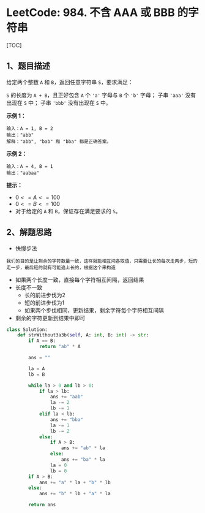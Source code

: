 # LeetCode: 984. 不含 AAA 或 BBB 的字符串

[TOC]

## 1、题目描述

给定两个整数 `A` 和 `B`，返回任意字符串 `S`，要求满足：

`S` 的长度为 `A + B`，且正好包含 `A` 个 `'a'` 字母与 `B` 个 `'b'` 字母；
子串 `'aaa'` 没有出现在 `S` 中；
子串 `'bbb'` 没有出现在 `S` 中。

**示例 1：**

```
输入：A = 1, B = 2
输出："abb"
解释："abb", "bab" 和 "bba" 都是正确答案。
```


**示例 2：**

```
输入：A = 4, B = 1
输出："aabaa"
```

**提示：**

-   $0 <= A <= 100$
-   $0 <= B <= 100$
-   对于给定的 `A` 和 `B`，保证存在满足要求的 `S`。



## 2、解题思路

-   快慢步法

```
我们的目的是让剩余的字符数量一致，这样就能相互间各取值，只需要让长的每次走两步，短的走一步，最后短的就有可能追上长的，根据这个来构造
```

-   如果两个长度一致，直接每个字符相互间隔，返回结果
-   长度不一致
    -   长的前进步伐为2
    -   短的前进步伐为1
    -   如果两个步伐相同，更新结果，剩余字符每个字符相互间隔
-   剩余的字符更新到结果中即可



```python
class Solution:
    def strWithout3a3b(self, A: int, B: int) -> str:
        if A == B:
            return "ab" * A

        ans = ""

        la = A
        lb = B

        while la > 0 and lb > 0:
            if la > lb:
                ans += "aab"
                la -= 2
                lb -= 1
            elif la < lb:
                ans += "bba"
                la -= 1
                lb -= 2
            else:
                if A > B:
                    ans += "ab" * la
                else:
                    ans += "ba" * la
                la = 0
                lb = 0
        if A > B:
            ans += "a" * la + "b" * lb
        else:
            ans += "b" * lb + "a" * la

        return ans
```

